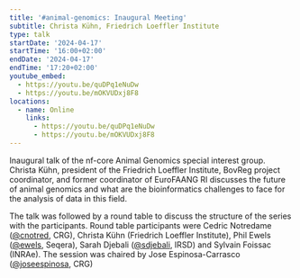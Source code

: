 ```yaml
---
title: '#animal-genomics: Inaugural Meeting'
subtitle: Christa Kühn, Friedrich Loeffler Institute
type: talk
startDate: '2024-04-17'
startTime: '16:00+02:00'
endDate: '2024-04-17'
endTime: '17:20+02:00'
youtube_embed:
  - https://youtu.be/quDPq1eNuDw
  - https://youtu.be/mOKVUDxj8F8
locations:
  - name: Online
    links:
      - https://youtu.be/quDPq1eNuDw
      - https://youtu.be/mOKVUDxj8F8
---
```


Inaugural talk of the nf-core Animal Genomics special interest group. Christa Kühn, president of the Friedrich Loeffler Institute, BovReg project coordinator, and former coordinator of EuroFAANG RI discusses the future of animal genomics and what are the bioinformatics challenges to face for the analysis of data in this field.

The talk was followed by a round table to discuss the structure of the series with the participants. Round table participants were Cedric Notredame ([@cnotred](https://github.com/cnotred), CRG), Christa Kühn (Friedrich Loeffler Institute), Phil Ewels ([@ewels](https://github.com/ewels), Seqera), Sarah Djebali ([@sdjebali](https://github.com/sdjebali), IRSD) and Sylvain Foissac (INRAe). The session was chaired by Jose Espinosa-Carrasco ([@joseespinosa](https://github.com/joseespinosa), CRG)
